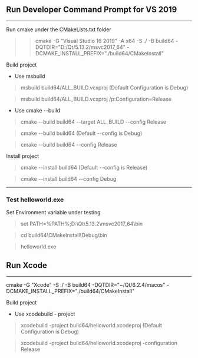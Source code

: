 ## Run Developer Command Prompt for VS 2019
---
Run cmake under the CMakeLists.txt folder
>> cmake -G "Visual Studio 16 2019" -A x64 -S ./ -B build64 -DQTDIR="D:/Qt/5.13.2/msvc2017_64" -DCMAKE_INSTALL_PREFIX="./build64/CMakeInstall"

Build project

* Use msbuild
> msbuild build64/ALL_BUILD.vcxproj (Default Configuration is Debug)

> msbuild build64/ALL_BUILD.vcxproj /p:Configuration=Release

* Use cmake --build
> cmake --build build64 --target ALL_BUILD --config Release

> cmake --build build64 (Default --config is Debug)

> cmake --build build64 --config Release

Install project
> cmake --install build64 (Default --config is Release)

> cmake --install build64 --config Debug 
---
### Test helloworld.exe
Set Environment variable under testing
> set PATH=%PATH%;D:\Qt\5.13.2\msvc2017_64\bin

> cd build64\CMakeInstall\Debug\bin

> helloworld.exe

## Run Xcode
---
cmake -G "Xcode" -S ./ -B build64 -DQTDIR="~/Qt/6.2.4/macos" -DCMAKE_INSTALL_PREFIX="./build64/CMakeInstall"

Build project
* Use xcodebuild - project
> xcodebuild -project build64/helloworld.xcodeproj (Default Configuration is Debug)

> xcodebuild -project build64/helloworld.xcodeproj -configuration Release
